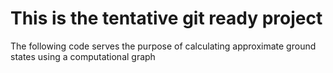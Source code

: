 # This is the tentative git ready project

The following code serves the purpose of calculating approximate ground states using a computational graph
